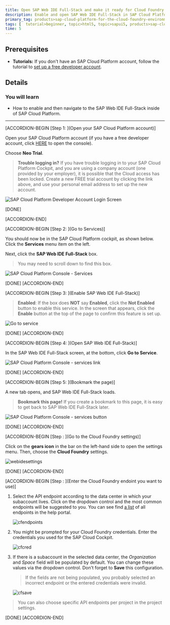 ```yaml
---
title: Open SAP Web IDE Full-Stack and make it ready for Cloud Foundry Development
description: Enable and open SAP Web IDE Full-Stack in SAP Cloud Platform. Configure the CF API endpoint to deploy
primary_tag: products>sap-cloud-platform-for-the-cloud-foundry-environment
tags: [  tutorial>beginner, topic>html5, topic>sapui5, products>sap-cloud-platform ]
time: 5
---
```

## Prerequisites  
- **Tutorials:** If you don't have an SAP Cloud Platform account, follow the tutorial to [set up a free developer account](https://developers.sap.com/tutorials/hcp-create-trial-account.html).

## Details
### You will learn  
  - How to enable and then navigate to the SAP Web IDE Full-Stack inside of SAP Cloud Platform.


---

[ACCORDION-BEGIN [Step 1: ](Open your SAP Cloud Platform account)]

Open your SAP Cloud Platform account (if you have a free developer account, click [HERE](https://account.hanatrial.ondemand.com/) to open the console).

Choose **Neo Trial**.

>**Trouble logging in?** If you have trouble logging in to your SAP Cloud Platform Cockpit, and you are using a company account (one provided by your employer), it is possible that the Cloud access has been locked.  Create a new FREE trial account by clicking the link above, and use your personal email address to set up the new account.

![SAP Cloud Platform Developer Account Login Screen](login_screen.png)

[DONE]

[ACCORDION-END]

[ACCORDION-BEGIN [Step 2: ](Go to Services)]

You should now be in the SAP Cloud Platform cockpit, as shown below.  Click the **Services** menu item on the left.

Next, click the **SAP Web IDE Full-Stack** box.  

>You may need to scroll down to find this box.

![SAP Cloud Platform Console - Services](service_web_ide.png)

[DONE]
[ACCORDION-END]

[ACCORDION-BEGIN [Step 3: ](Enable SAP Web IDE Full-Stack)]



>**Enabled**: If the box does **NOT** say **Enabled**, click the **Not Enabled** button to enable this service.  In the screen that appears, click the **Enable** button at the top of the page to confirm this feature is set up.

![Go to service](enable-service.png)

[DONE]
[ACCORDION-END]

[ACCORDION-BEGIN [Step 4: ](Open SAP Web IDE Full-Stack)]

In the SAP Web IDE Full-Stack screen, at the bottom, click **Go to Service**.  

![SAP Cloud Platform Console - services link](services_link.png)

[DONE]
[ACCORDION-END]

[ACCORDION-BEGIN [Step 5: ](Bookmark the page)]

A new tab opens, and SAP Web IDE Full-Stack loads.

>**Bookmark this page!**  If you create a bookmark to this page, it is easy to get back to SAP Web IDE Full-Stack later.

![SAP Cloud Platform Console - services button](web_ide_start_screen.png)

[DONE]
[ACCORDION-END]

[ACCORDION-BEGIN [Step : ](Go to the Cloud Foundry settings)]

Click on the **gears icon** in the bar on the left-hand side to open the settings menu. Then, choose the **Cloud Foundry** settings.

![webidesettings](cfconfig.png)

[DONE]
[ACCORDION-END]

[ACCORDION-BEGIN [Step : ](Enter the Cloud Foundry endoint you want to use)]

1. Select the API endpoint according to the data center in which your subaccount lives. Click on the dropdown control and the most common endpoints will be suggested to you. You can see find [a list](https://help.sap.com/viewer/65de2977205c403bbc107264b8eccf4b/Cloud/en-US/350356d1dc314d3199dca15bd2ab9b0e.html?platform=hootsuite) of all endpoints in the help portal.

    ![cfendpoints](cfendpoints.png)

2. You might be prompted for your Cloud Foundry credentials. Enter the credentials you used for the SAP Cloud Cockpit.

    ![cfcred](cfcred.png)

3. If there is a subaccount in the selected data center, the *Organization* and *Space* field will be populated by default. You can change these values via the dropdown control. Don't forget to **Save** this configuration.

    > If the fields are not being populated, you probably selected an incorrect endpoint or the entered credentials were invalid.

    ![cfsave](cfsave.png)

> You can also choose specific API endpoints per project in the project settings.

[DONE]
[ACCORDION-END]
